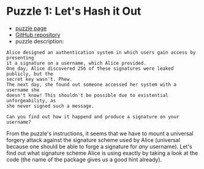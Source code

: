 # Puzzle 1: Let's Hash it Out

- [puzzle page](https://zkhack.dev/events/puzzle1.html)
- [GitHub repository](https://github.com/kobigurk/zkhack-bls-pedersen)
- puzzle description:

```text
Alice designed an authentication system in which users gain access by presenting
it a signature on a username, which Alice provided.
One day, Alice discovered 256 of these signatures were leaked publicly, but the
secret key wasn't. Phew.
The next day, she found out someone accessed her system with a username she
doesn't know! This shouldn't be possible due to existential unforgeability, as
she never signed such a message.

Can you find out how it happend and produce a signature on your username?
```

From the puzzle's instructions, it seems that we have to mount a universal forgery attack against the signature scheme used by Alice (universal because one should be able to forge a signature for *any* username).
Let's find out what signature scheme Alice is using exactly by taking a look at the code (the name of the package gives us a good hint already).
